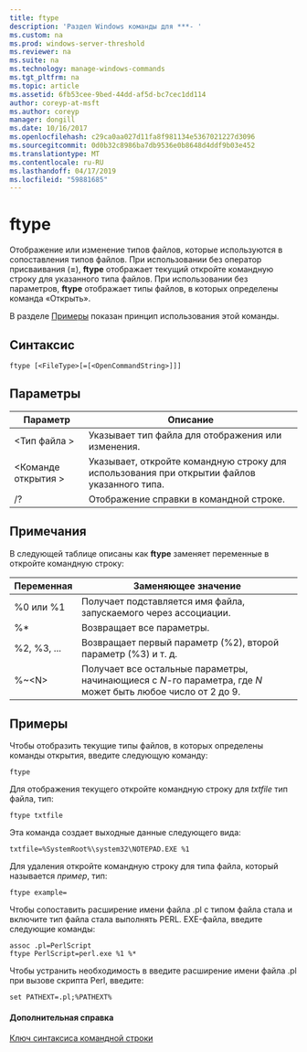 ```yaml
---
title: ftype
description: 'Раздел Windows команды для ***- '
ms.custom: na
ms.prod: windows-server-threshold
ms.reviewer: na
ms.suite: na
ms.technology: manage-windows-commands
ms.tgt_pltfrm: na
ms.topic: article
ms.assetid: 6fb53cee-9bed-44dd-af5d-bc7cec1dd114
author: coreyp-at-msft
ms.author: coreyp
manager: dongill
ms.date: 10/16/2017
ms.openlocfilehash: c29ca0aa027d11fa8f981134e5367021227d3096
ms.sourcegitcommit: 0d0b32c8986ba7db9536e0b8648d4ddf9b03e452
ms.translationtype: MT
ms.contentlocale: ru-RU
ms.lasthandoff: 04/17/2019
ms.locfileid: "59881685"
---
```

# <a name="ftype"></a>ftype



Отображение или изменение типов файлов, которые используются в сопоставления типов файлов. При использовании без оператор присваивания (**=**), **ftype** отображает текущий откройте командную строку для указанного типа файлов. При использовании без параметров, **ftype** отображает типы файлов, в которых определены команда «Открыть».

В разделе [Примеры](#BKMK_examples) показан принцип использования этой команды.

## <a name="syntax"></a>Синтаксис

```
ftype [<FileType>[=[<OpenCommandString>]]]
```

## <a name="parameters"></a>Параметры

|Параметр|Описание|
|---------|-----------|
|\<Тип файла >|Указывает тип файла для отображения или изменения.|
|\<Команде открытия >|Указывает, откройте командную строку для использования при открытии файлов указанного типа.|
|/?|Отображение справки в командной строке.|

## <a name="remarks"></a>Примечания

В следующей таблице описаны как **ftype** заменяет переменные в откройте командную строку:

|Переменная|Заменяющее значение|
|--------|-----------------|
|%0 или %1|Получает подставляется имя файла, запускаемого через ассоциации.|
|%*|Возвращает все параметры.|
|%2, %3, ...|Возвращает первый параметр (%2), второй параметр (%3) и т. д.|
|%~\<N>|Получает все остальные параметры, начинающиеся с *N*-го параметра, где *N* может быть любое число от 2 до 9.|

## <a name="BKMK_examples"></a>Примеры

Чтобы отобразить текущие типы файлов, в которых определены команды открытия, введите следующую команду:
```
ftype
```
Для отображения текущего откройте командную строку для *txtfile* тип файла, тип:
```
ftype txtfile
```
Эта команда создает выходные данные следующего вида:
```
txtfile=%SystemRoot%\system32\NOTEPAD.EXE %1
```
Для удаления откройте командную строку для типа файла, который называется *пример*, тип:
```
ftype example=
```
Чтобы сопоставить расширение имени файла .pl с типом файла стала и включите тип файла стала выполнять PERL. EXE-файла, введите следующие команды:
```
assoc .pl=PerlScript 
ftype PerlScript=perl.exe %1 %*
```
Чтобы устранить необходимость в введите расширение имени файла .pl при вызове скрипта Perl, введите:
```
set PATHEXT=.pl;%PATHEXT%
```

#### <a name="additional-references"></a>Дополнительная справка

[Ключ синтаксиса командной строки](command-line-syntax-key.md)